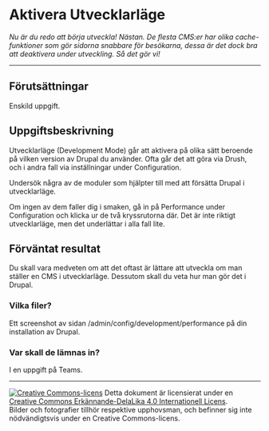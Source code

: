 # Aktivera Utvecklarläge      

_Nu är du redo att börja utveckla! Nästan. De flesta CMS:er har olika cache-funktioner som gör sidorna snabbare för besökarna, dessa är det dock bra att deaktivera under utveckling. Så det gör vi!_    

---    

## Förutsättningar    

Enskild uppgift. 

## Uppgiftsbeskrivning    

Utvecklarläge (Development Mode) går att aktivera på olika sätt beroende på vilken version av Drupal du använder. Ofta går det att göra via Drush, och i andra fall via inställningar under Configuration.  

Undersök några av de moduler som hjälpter till med att försätta Drupal i utvecklarläge.  

Om ingen av dem faller dig i smaken, gå in på Performance under Configuration och klicka ur de två kryssrutorna där. Det är inte riktigt utvecklarläge, men det underlättar i alla fall lite.   

## Förväntat resultat

Du skall vara medveten om att det oftast är lättare att utveckla om man ställer en CMS i utvecklarläge. Dessutom skall du veta hur man gör det i Drupal.  

### Vilka filer?

Ett screenshot av sidan /admin/config/development/performance på din installation av Drupal.      

### Var skall de lämnas in?

I en uppgift på Teams.    

---     

[![Creative Commons-licens](https://i.creativecommons.org/l/by-sa/4.0/80x15.png)](http://creativecommons.org/licenses/by-sa/4.0/) Detta dokument är licensierat under en [Creative Commons Erkännande-DelaLika 4.0 Internationell Licens](http://creativecommons.org/licenses/by-sa/4.0/).    
Bilder och fotografier tillhör respektive upphovsman, och befinner sig inte nödvändigtsvis under en Creative Commons-licens.  
